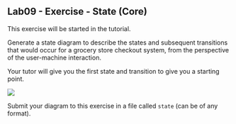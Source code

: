 
## Lab09 - Exercise - State (Core)

This exercise will be started in the tutorial.

Generate a state diagram to describe the states and subsequent transitions that would occur for a grocery store checkout system, from the perspective of the user-machine interaction.

Your tutor will give you the first state and transition to give you a starting point.

![](https://www.canstarblue.com.au/wp-content/uploads/2018/09/shutterstock_793003627-300x189.jpg)

Submit your diagram to this exercise in a file called `state` (can be of any format).
